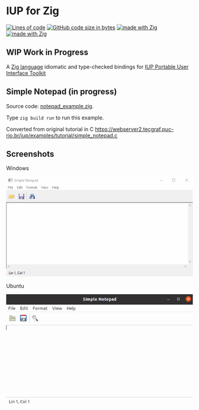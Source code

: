 # IUP for Zig
[![Lines of code](https://img.shields.io/tokei/lines/github/batiati/IUPforZig)]()
[![GitHub code size in bytes](https://img.shields.io/github/languages/code-size/batiati/IUPforZig)]()
[![made with Zig](https://img.shields.io/badge/made%20with%20%E2%9D%A4%20-Zig-orange)]()
[![made with Zig](https://img.shields.io/badge/unlicensed-public%20domain-brightgreen)]()

## WIP Work in Progress

A [Zig language](https://ziglang.org/) idiomatic and type-checked bindings for [IUP Portable User Interface Toolkit](https://webserver2.tecgraf.puc-rio.br/iup/)

## Simple Notepad (in progress)

Source code: [notepad_example.zig](../src/notepad_example.zig).

Type `zig build run` to run this example.

Converted from original tutorial in C
https://webserver2.tecgraf.puc-rio.br/iup/examples/tutorial/simple_notepad.c

## Screenshots

Windows

![Simple Notepad Windows](SimpleNotepadWindows.gif)

Ubuntu

![Simple Notepad Ubuntu](SimpleNotepadUbuntu.gif)
